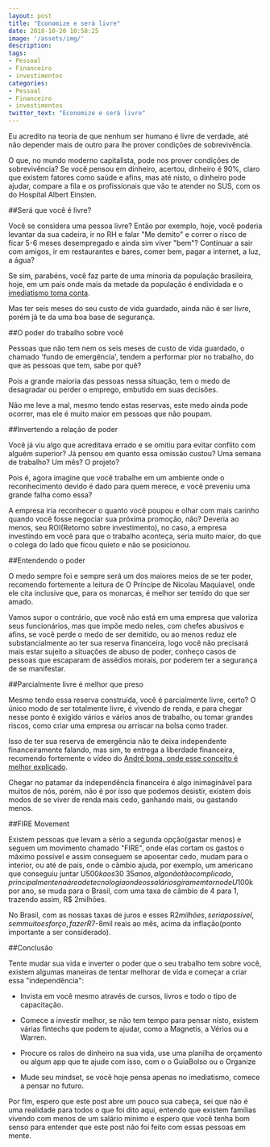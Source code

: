 ```yaml
---
layout: post
title: "Economize e será livre"
date: 2018-10-20 10:58:25
image: '/assets/img/'
description:
tags:
- Pessoal
- Financeiro
- investimentos
categories:
- Pessoal
- Financeiro
- investimentos
twitter_text: "Economize e será livre"
---
```



Eu acredito na teoria de que nenhum ser humano é livre de verdade, até não depender mais de outro para lhe prover condições de sobrevivência.

O que, no mundo moderno capitalista, pode nos prover condições de sobrevivência? Se você pensou em dinheiro, acertou, dinheiro é 90%, claro que existem fatores como saúde e afins, mas até nisto, o dinheiro pode ajudar, compare a fila e os profissionais que vão te atender no SUS, com os do Hospital Albert Einsten.

##Será que você é livre?

Você se considera uma pessoa livre? Então por exemplo, hoje, você poderia levantar da sua cadeira, ir no RH e falar "Me demito" e correr o risco de ficar 5-6 meses desempregado e ainda sim viver "bem"? Continuar a sair com amigos, ir em restaurantes e bares, comer bem, pagar a internet, a luz, a água?

Se sim, parabéns, você faz parte de uma minoria da população brasileira, hoje, em um país onde mais da metade da população é endividada e o [imediatismo toma conta](https://www1.folha.uol.com.br/mercado/2017/12/1942232-levantamento-revela-imediatismo-e-baixa-tendencia-a-poupanca-do-brasileiro.shtml).

Mas ter seis meses do seu custo de vida guardado, ainda não é ser livre, porém já te da uma boa base de segurança.

##O poder do trabalho sobre você

Pessoas que não tem nem os seis meses de custo de vida guardado, o chamado 'fundo de emergência', tendem a performar pior no trabalho, do que as pessoas que tem, sabe por quê?

Pois a grande maioria das pessoas nessa situação, tem o medo de desagradar ou perder o emprego, embutido em suas decisões.

Não me leve a mal, mesmo tendo estas reservas, este medo ainda pode ocorrer, mas ele é muito maior em pessoas que não poupam.


##Invertendo a relação de poder

Você já viu algo que acreditava errado e se omitiu para evitar conflito com alguém superior? Já pensou em quanto essa omissão custou? Uma semana de trabalho? Um mês? O projeto?

Pois é, agora imagine que você trabalhe em um ambiente onde o reconhecimento devido é dado para quem merece, e você preveniu uma grande falha como essa?

A empresa iria reconhecer o quanto você poupou e olhar com mais carinho quando você fosse negociar sua próxima promoção, não? Deveria ao menos, seu ROI(Retorno sobre investimento), no caso, a empresa investindo em você para que o trabalho aconteça, seria muito maior, do que o colega do lado que ficou quieto e não se posicionou.

##Entendendo o poder

O medo sempre foi e sempre será um dos maiores meios de se ter poder, recomendo fortemente a leitura de O Príncipe de Nicolau Maquiavel, onde ele cita inclusive que, para os monarcas, é melhor ser temido do que ser amado.

Vamos supor o contrário, que você não está em uma empresa que valoriza seus funcionários, mas que impõe medo neles, com chefes abusivos e afins, se você perde o medo de ser demitido, ou ao menos reduz ele substancialmente ao ter sua reserva financeira, logo você não precisará mais estar sujeito a situações de abuso de poder, conheço casos de pessoas que escaparam de assédios morais, por poderem ter a segurança de se manifestar.

##Parcialmente livre é melhor que preso

Mesmo tendo essa reserva construída, você é parcialmente livre, certo? O único modo de ser totalmente livre, é vivendo de renda, e para chegar nesse ponto é exigido vários e vários anos de trabalho, ou tomar grandes riscos, como criar uma empresa ou arriscar na bolsa como  trader.

Isso de ter sua reserva de emergência não te deixa independente financeiramente falando, mas sim, te entrega a liberdade financeira, recomendo fortemente o vídeo do [André bona, onde esse conceito é melhor explicado](https://www.youtube.com/watch?v=5QmU0B5daCE).

Chegar no patamar da independência financeira é algo inimaginável para muitos de nós, porém, não é por isso que podemos desistir, existem dois modos de se viver de renda mais cedo, ganhando mais, ou gastando menos.

##FIRE Movement

Existem pessoas que levam a sério a segunda opção(gastar menos) e seguem um movimento chamado "FIRE", onde elas cortam os gastos o máximo possível e assim conseguem se aposentar cedo, mudam para o interior, ou até de país, onde o câmbio ajuda, por exemplo, um americano que conseguiu juntar U$500k aos 30~35 anos, algo não tão complicado, principalmente na área de tecnologia onde os salários giram em torno de U$100k por ano, se muda para o Brasil, com uma taxa de câmbio de 4 para 1, trazendo assim, R$ 2milhões.

No Brasil, com as nossas taxas de juros e esses R$2milhões, seria possível, sem muito esforço, fazer R$7-8mil reais ao mês, acima da inflação(ponto importante a ser considerado).

##Conclusão

Tente mudar sua vida e inverter o poder que o seu trabalho tem sobre você, existem algumas maneiras de tentar melhorar de vida e começar a criar essa "independência":

- Invista em você mesmo através de cursos, livros e todo o tipo de capacitação.

- Comece a investir melhor, se não tem tempo para pensar nisto, existem várias fintechs que podem te ajudar, como a Magnetis, a Vérios ou a Warren.

- Procure os ralos de dinheiro na sua vida, use uma planilha de orçamento ou algum app que te ajude com isso, com o o GuiaBolso ou o Organize

- Mude seu mindset, se você hoje pensa apenas no imediatismo, comece a pensar no futuro.

Por fim, espero que este post abre um pouco sua cabeça, sei que não é uma realidade para todos o que foi dito aqui, entendo que existem famílias vivendo com menos de um salário minimo e espero que você tenha bom senso para entender que este post não foi feito com essas pessoas em mente.
